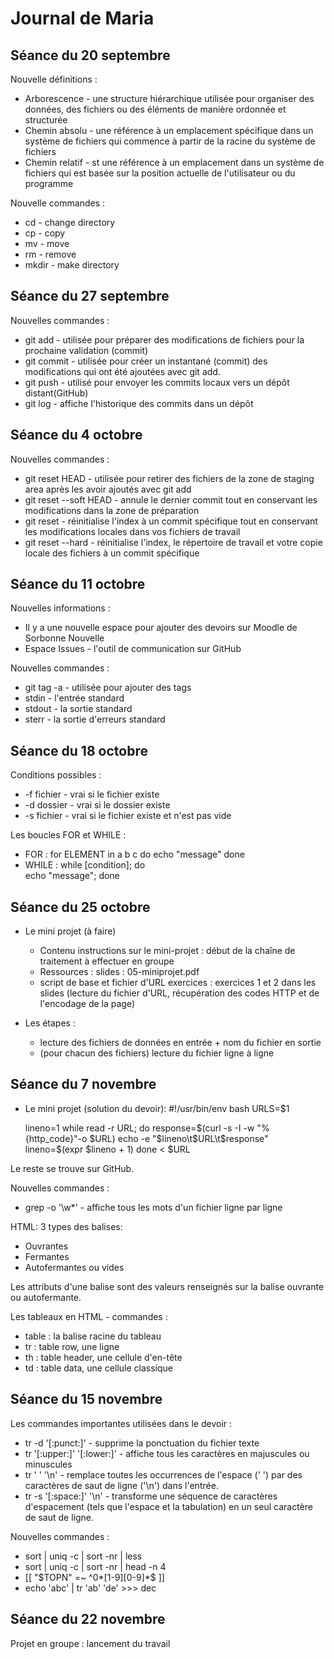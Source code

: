 # Journal de Maria  
## Séance du 20 septembre

Nouvelle définitions : 
- Arborescence - une structure hiérarchique utilisée pour organiser des données, des fichiers ou des éléments de manière ordonnée et structurée 
- Chemin absolu - une référence à un emplacement spécifique dans un système de fichiers qui commence à partir de la racine du système de fichiers 
- Chemin relatif - st une référence à un emplacement dans un système de fichiers qui est basée sur la position actuelle de l'utilisateur ou du programme

Nouvelle commandes : 
- cd - change directory
- cp - copy
- mv - move
- rm - remove
- mkdir - make directory

## Séance du 27 septembre

Nouvelles commandes :
- git add - utilisée pour préparer des modifications de fichiers pour la prochaine validation (commit)
- git commit - utilisée pour créer un instantané (commit) des modifications qui ont été ajoutées avec git add.
- git push - utilisé pour envoyer les commits locaux vers un dépôt distant(GitHub) 
- git log - affiche l'historique des commits dans un dépôt

## Séance du 4 octobre

Nouvelles commandes :
- git reset HEAD - utilisée pour retirer des fichiers de la zone de staging area après les avoir ajoutés avec git add
- git reset --soft HEAD - annule le dernier commit tout en conservant les modifications dans la zone de préparation
- git reset - réinitialise l'index à un commit spécifique tout en conservant les modifications locales dans vos fichiers de travail
- git reset --hard - réinitialise l'index, le répertoire de travail et votre copie locale des fichiers à un commit spécifique

## Séance du 11 octobre

Nouvelles informations :
- Il y a une nouvelle espace pour ajouter des devoirs sur Moodle de Sorbonne Nouvelle 
- Espace Issues - l'outil de communication sur GitHub

Nouvelles commandes :
- git tag -a - utilisée pour ajouter des tags
- stdin - l'entrée standard
- stdout - la sortie standard
- sterr - la sortie d'erreurs standard 

## Séance du 18 octobre

Conditions possibles :
- -f fichier - vrai si le fichier existe
- -d dossier - vrai si le dossier existe
- -s fichier - vrai si le fichier existe et n'est pas vide

Les boucles FOR et WHILE :
- FOR :
    for ELEMENT in a b c
    do
        echo "message"
    done
- WHILE :
    while [condition];
    do  
        echo "message";
    done
    
## Séance du 25 octobre

- Le mini projet (à faire)
	- Contenu instructions sur le mini-projet : 
	début de la chaîne de traitement à effectuer en groupe 
	- Ressources : 
	slides : 05-miniprojet.pdf 
	- script de base et fichier d'URL exercices : 
	exercices 1 et 2 dans les slides (lecture du fichier d'URL, récupération des codes HTTP et de l'encodage de la page)

- Les étapes :
	- lecture des fichiers de données en entrée + nom du fichier en sortie
	- (pour chacun des fichiers) lecture du fichier ligne à ligne


## Séance du 7 novembre

- Le mini projet (solution du devoir):
    #!/usr/bin/env bash 
	URLS=$1
	
	lineno=1
	while read -r URL;
	do 
		response=$(curl -s -I -w "%{http_code}"-o $URL) 
		echo -e "$lineno\t$URL\t$response"
		lineno=$(expr $lineno + 1)
	done < $URL 

Le reste se trouve sur GitHub. 

Nouvelles commandes :
- grep -o '\w*' - affiche tous les mots d'un fichier ligne par ligne

HTML:
3 types des balises:
- Ouvrantes <balise>
- Fermantes </balise>
- Autofermantes ou vides <balise/>

Les attributs d'une balise sont des valeurs renseignés sur la balise ouvrante ou autofermante.

Les tableaux en HTML - commandes :
- table : la balise racine du tableau
- tr : table row, une ligne
- th : table header, une cellule d'en-tête
- td : table data, une cellule classique

## Séance du 15 novembre

Les commandes importantes utilisées dans le devoir :
- tr -d '[:punct:]' - supprime la ponctuation du fichier texte
- tr '[:upper:]' '[:lower:]' - affiche tous les caractères en majuscules ou minuscules 
- tr ' ' '\n' - remplace toutes les occurrences de l'espace (' ') par des caractères de saut de ligne ('\n') dans l'entrée.
- tr -s '[:space:]' '\n' - transforme une séquence de caractères d'espacement (tels que l'espace et la tabulation) en un seul caractère de saut de ligne. 

Nouvelles commandes : 
- <nom du fichier> sort | uniq -c | sort -nr | less
- <nom du fichier> sort | uniq -c | sort -nr | head -n 4
- [[ "$TOPN" =~ ^0*[1-9][0-9]*$ ]]
- echo 'abc' | tr 'ab' 'de' >>> dec 

## Séance du 22 novembre

Projet en groupe : lancement du travail
